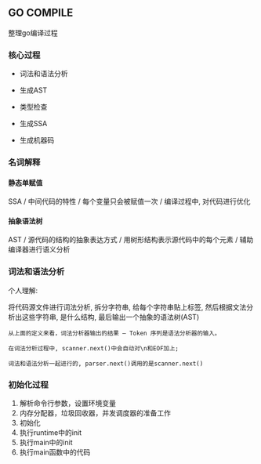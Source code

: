 ## GO COMPILE

整理go编译过程

### 核心过程

* 词法和语法分析

* 生成AST

* 类型检查

* 生成SSA

* 生成机器码

### 名词解释

#### 静态单赋值

SSA / 中间代码的特性 / 每个变量只会被赋值一次 / 编译过程中, 对代码进行优化

#### 抽象语法树

AST / 源代码的结构的抽象表达方式 / 用树形结构表示源代码中的每个元素 / 辅助编译器进行语义分析

### 词法和语法分析

个人理解: 

将代码源文件进行词法分析, 拆分字符串, 给每个字符串贴上标签, 然后根据文法分析出这些字符串,
是什么结构, 最后输出一个抽象的语法树(AST)

```
从上面的定义来看，词法分析器输出的结果 — Token 序列是语法分析器的输入。

在词法分析过程中, scanner.next()中会自动对\n和EOF加上;

词法和语法分析一起进行的, parser.next()调用的是scanner.next()
```

### 初始化过程

1. 解析命令行参数，设置环境变量
2. 内存分配器，垃圾回收器，并发调度器的准备工作
3. 初始化
4. 执行runtime中的init
5. 执行main中的init
6. 执行main函数中的代码